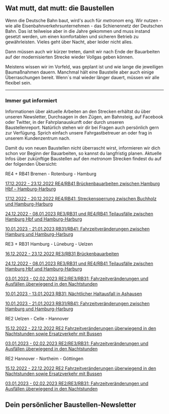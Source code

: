 Wat mutt, dat mutt: die Baustellen
----------

Wenn die Deutsche Bahn baut, wird's auch für *metronom* eng.
Wir nutzen - wie alle Eisenbahnverkehrsunternehmen - das Schienennetz der Deutschen Bahn. Das ist teilweise aber in die Jahre gekommen und muss instand gesetzt werden, um einen komfortablen und sicheren Betrieb zu gewährleisten. Vieles geht über Nacht, aber leider nicht alles.

Dann müssen auch wir kürzer treten, damit wir nach Ende der Bauarbeiten auf der modernisierten Strecke wieder Vollgas geben können.

Meistens wissen wir im Vorfeld, was geplant ist und wie lange die jeweiligen Baumaßnahmen dauern. Manchmal hält eine Baustelle aber auch einige Überraschungen bereit. Wenn´s mal wieder länger dauert, müssen wir alle flexibel sein.

---

### Immer gut informiert ###

Informationen über aktuelle Arbeiten an den Strecken erhältst du über unseren Newsletter, Durchsagen in den Zügen, am Bahnsteig, auf Facebook oder Twitter, in der Fahrplanauskunft oder durch unseren Baustellenreport. Natürlich stehen wir dir bei Fragen auch persönlich gern zur Verfügung. Sprich einfach unsere Fahrgastbetreuer an oder frag in unserem Kundenzentrum nach.

Damit du von neuen Baustellen nicht überrascht wirst, informieren wir dich schon vor Beginn der Bauarbeiten, so kannst du langfristig planen. Aktuelle Infos über zukünftige Baustellen auf den *metronom* Strecken findest du auf der folgenden Übersicht:

RE4 + RB41 Bremen - Rotenburg - Hamburg

[17.12.2022 - 23.12.2022 RE4/RB41 Brückenbauarbeiten zwischen Hamburg Hbf – Hamburg-Harburg](https://www.der-metronom.de/baustellen/re4-rb41-brueckenbauarbeiten/)

[17.12.2022 - 20.12.2022 RE4/RB41: Streckensperrung zwischen Buchholz und Hamburg-Harburg](https://www.der-metronom.de/baustellen/streckensperrung-zwischen-buchholz-und-hamburg-harburg/)

[24.12.2022 - 08.01.2023 RE3/RB31 und RE4/RB41 Teilausfälle zwischen Hamburg Hbf und Hamburg-Harburg](https://www.der-metronom.de/baustellen/re3-rb31-und-re4-rb41/)

[10.01.2023 - 21.01.2023 RB31/RB41: Fahrzeitveränderungen zwischen Hamburg und Hamburg-Harburg](https://www.der-metronom.de/baustellen/rb31-rb41-fahrzeitveraenderungen-zwischen-hamburg-und-har/)

RE3 + RB31 Hamburg - Lüneburg - Uelzen

[16.12.2022 - 23.12.2022 RE3/RB31 Brückenbauarbeiten](https://www.der-metronom.de/baustellen/re3-rb31-brueckenbauarbeiten-2/)

[24.12.2022 - 08.01.2023 RE3/RB31 und RE4/RB41 Teilausfälle zwischen Hamburg Hbf und Hamburg-Harburg](https://www.der-metronom.de/baustellen/re3-rb31-und-re4-rb41/)

[03.01.2023 - 02.02.2023 RE2/RE3/RB31: Fahrzeitveränderungen und Ausfällen überwiegend in den Nachtstunden](https://www.der-metronom.de/baustellen/re2-re3-rb31/)

[10.01.2023 - 13.01.2023 RB31: Nächtlicher Haltausfall in Ashausen](https://www.der-metronom.de/baustellen/rb31-haltausfall-in-ashausen/)

[10.01.2023 - 21.01.2023 RB31/RB41: Fahrzeitveränderungen zwischen Hamburg und Hamburg-Harburg](https://www.der-metronom.de/baustellen/rb31-rb41-fahrzeitveraenderungen-zwischen-hamburg-und-har/)

RE2 Uelzen - Celle - Hannover

[15.12.2022 - 22.12.2022 RE2 Fahrzeitveränderungen überwiegend in den Nachtstunden sowie Ersatzverkehr mit Bussen](https://www.der-metronom.de/baustellen/re2-fahrzeitveraenderungen-ueberwiegend-in-den-nachtstunden-sowie-ersatzverkehr-mit-bussen/)

[03.01.2023 - 02.02.2023 RE2/RE3/RB31: Fahrzeitveränderungen und Ausfällen überwiegend in den Nachtstunden](https://www.der-metronom.de/baustellen/re2-re3-rb31/)

RE2 Hannover - Northeim - Göttingen

[15.12.2022 - 22.12.2022 RE2 Fahrzeitveränderungen überwiegend in den Nachtstunden sowie Ersatzverkehr mit Bussen](https://www.der-metronom.de/baustellen/re2-fahrzeitveraenderungen-ueberwiegend-in-den-nachtstunden-sowie-ersatzverkehr-mit-bussen/)

[03.01.2023 - 02.02.2023 RE2/RE3/RB31: Fahrzeitveränderungen und Ausfällen überwiegend in den Nachtstunden](https://www.der-metronom.de/baustellen/re2-re3-rb31/)

Dein persönlicher Baustellen-Newsletter
----------

